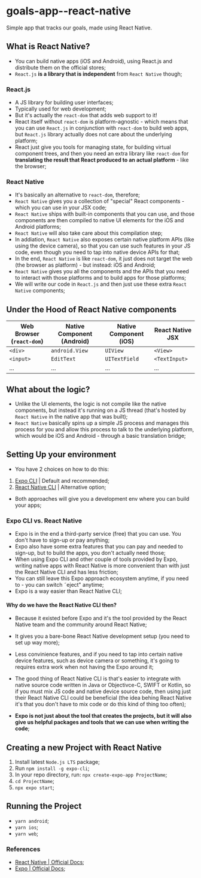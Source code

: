 # goals-app--react-native

Simple app that tracks our goals, made using React Native.

## What is React Native?

- You can build native apps (iOS and Android), using React.js and distribute them on the official stores;
- `React.js` **is a library that is independent** from `React Native` though;

### React.js

- A JS library for building user interfaces;
- Typically used for web development;
- But it's actually the `react-dom` that adds web support to it!
- React itself without `react-dom` is platform-agnostic - which means that you can use `React.js` in conjunction with `react-dom` to build web apps, but `React.js` library actually does not care about the underlying platform;
- React just give you tools for managing state, for building virtual component trees, and then you need an extra library like `react-dom` for **translating the result that React produced to an actual platform** - like the browser;

### React Native

- It's basically an alternative to `react-dom`, therefore;
- `React Native` gives you a collection of "special" React components - which you can use in your JSX code;
- `React Native` ships with built-in components that you can use, and those components are then compiled to native UI elements for the iOS and Android platforms;
- `React Native` will also take care about this compilation step;
- In addiation, `React Native` also exposes certain native platform APIs (like using the device camera), so that you can use such features in your JS code, even though you need to tap into native device APIs for that;
- In the end, `React Native` is like `react-dom`, it just does not target the web (the browser as platform) - but instead: iOS and Android;
- `React Native` gives you all the components and the APIs that you need to interact with those platforms and to build apps for those platforms;
- We will write our code in `React.js` and then just use these extra `React Native` components;

## Under the Hood of React Native components

| Web Browser (`react-dom`) | Native Component (Android) | Native Component (iOS) | React Native JSX |
| ------------------------- | -------------------------- | ---------------------- | ---------------- |
| `<div>`                   | `android.View`             | `UIView`               | `<View>`         |
| `<input>`                 | `EditText`                 | `UITextField`          | `<TextInput>`    |
| ...                       | ...                        | ...                    | ...              |

## What about the logic?

- Unlike the UI elements, the logic is not compile like the native components, but instead it's running on a JS thread (that's hosted by `React Native` in the native app that was built);
- `React Native` basically spins up a simple JS process and manages this process for you and allow this process to talk to the underlying platform, which would be iOS and Android - through a basic translation bridge;

## Setting Up your environment

- You have 2 choices on how to do this:

1. [Expo CLI](https://reactnative.dev/docs/environment-setup?guide=quickstart) | Default and recommended;
2. [React Native CLI](https://reactnative.dev/docs/environment-setup?guide=native) | Alternative option;

- Both approaches will give you a development env where you can build your apps;

### Expo CLI vs. React Native

- Expo is in the end a third-party service (free) that you can use. You don't have to sign-up or pay anything;
- Expo also have some extra features that you can pay and needed to sign-up, but to build the apps, you don't actually need those;
- When using Expo CLI and other couple of tools provided by Expo, writing native apps with React Native is more convenient than with just the React Native CLI and has less friction;
- You can still leave this Expo approach ecosystem anytime, if you need to - you can switch ˜eject" anytime;
- Expo is a way easier than React Native CLI;

#### Why do we have the React Native CLI then?

- Because it existed before Expo and it's the tool provided by the React Native team and the community around React Native;
- It gives you a bare-bone React Native development setup (you need to set up way more);
- Less convinience features, and if you need to tap into certain native device features, such as device camera or something, it's going to requires extra work when not having the Expo around it;
- The good thing of React Native CLI is that's easier to integrate with native source code written in Java or Objectivce-C, SWIFT or Kotlin, so if you must mix JS code and native device source code, then using just their React Native CLI could be beneficial (the idea behing React Native it's that you don't have to mix code or do this kind of thing too often);

- **Expo is not just about the tool that creates the projects, but it will also give us helpful packages and tools that we can use when writing the code**;

## Creating a new Project with React Native

1. Install latest `Node.js LTS` package;
2. Run `npm install -g expo-cli`;
3. In your repo directory, run: `npx create-expo-app ProjectName`;
4. `cd ProjectName`;
5. `npx expo start`;

## Running the Project

- `yarn android`;
- `yarn ios`;
- `yarn web`;

### References

- [React Native | Official Docs](https://reactnative.dev/);
- [Expo | Official Docs](https://docs.expo.dev/);
